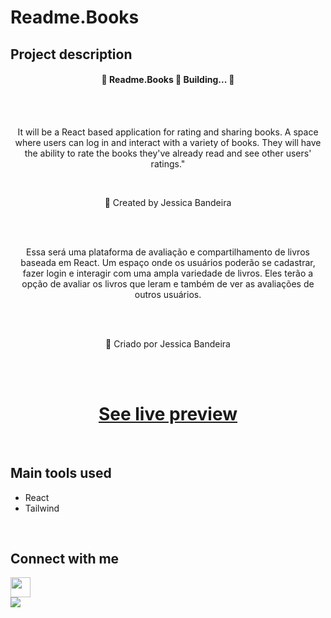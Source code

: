# Readme.Books

## Project description
<h4 align="center"> 
	🚧  Readme.Books 🚀 Building...  🚧
</h4>

<br>
<br>

<p align="center">It will be a React based application for rating and sharing books. A space where users can log in and interact with a variety of books. They will have the ability to rate the books they've already read and see other users' ratings."</p>
<br>
<p align="center">🚀 Created by Jessica Bandeira</p>

<br>
<br>

<p align="center">Essa será uma plataforma de avaliação e compartilhamento de livros baseada em React. Um espaço onde os usuários poderão se cadastrar, fazer login e interagir com uma ampla variedade de livros. Eles terão a opção de avaliar os livros que leram e também de ver as avaliações de outros usuários.</p>

<br>
<br>

<p align="center">🚀 Criado por Jessica Bandeira</p>

<br>
<br>

<h1 align="center">
    <a href="https://readmebooks.vercel.app/">See live preview</a>
</h1>

<br>

## Main tools used
- React
- Tailwind

<br>

## Connect with me 
<img src="https://github.com/TheDudeThatCode/TheDudeThatCode/blob/master/Assets/Handshake.gif" height="32px">
<div>
  <a href="https://www.linkedin.com/in/jessica-santosb/"><img src="https://img.shields.io/badge/LinkedIn-0077B5?style=for-the-badge&logo=linkedin&logoColor=white"></a>
</div>